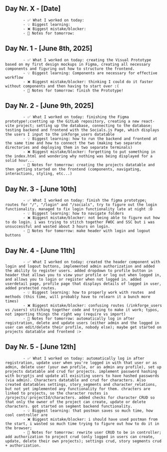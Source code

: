 ## Day Nr. X - [Date]
            - ✅ What I worked on today:
            - 💡 Biggest learning:
            - ❌ Biggest mistake/blocker:
            - 📌 Notes for tomorrow:

## Day Nr. 1 - [June 8th, 2025]
            - ✅ What I worked on today: creating the Visual Prototype based on my first design mockups in Figma, creating all necessary components and figuring out how to structure the frontend.
            - 💡 Biggest learning: Components are necessary for effective workflow
            - ❌ Biggest mistake/blocker: thinking I could do it faster without components and then having to start over :(
            - 📌 Notes for tomorrow: finish the Prototype!

## Day Nr. 2 - [June 9th, 2025]
            - ✅ What I worked on today: finishing the Figma prototype!;csetting up the GitLab repository, creating a new react-vite project; setting up the database, connecting to the database; testing backend and frontend with the Socials.js Page, which displays the users I input to the inkforge_users datatable
            - 💡 Biggest learning: how to run the backend and frontend at the same time and how to connect the two (making two separate directories and deploying them in two separate terminals)
            - ❌ Biggest mistake/blocker: forgetting to put something in the index.html and wondering why nothing was being displayed for a solid hour...
            - 📌 Notes for tomorrow: creating the projects datatable and then getting started on the frontend (components, navigating, interactions, styling, etc...)

## Day Nr. 3 - [June 10th]
            - ✅ What I worked on today: finish the figma prototype; routes for "/", "/login" and "/socials", try to figure out the login functionality. managed to fix login functionality late at night :D
            - 💡 Biggest learning: how to navigate folders
            - ❌ Biggest mistake/blocker: not being able to figure out how to do login. i was trying to stitch together FWOC and SSC but i was unsuccessful and wasted about 3 hours on login.
            - 📌 Notes for tomorrow: make header with login and logout buttons

## Day Nr. 4 - [June 11th]
            - ✅ What I worked on today: created the header component with login and logout buttons, implemented admin authorization and added the ability to register users. added dropdown to profile button in header that allows you to view your profile or log out when logged in, and allows you to login or register when not logged in. added userdetail page, profile page that displays details of logged in user, added protected routes.
            - 💡 Biggest learning: how to properly work with routes  and methods (this time, will probably have to relearn it a bunch more times)
            - ❌ Biggest mistake/blocker: confusing routes (/inkforge_users vs /users) stitching together code and trying to make it work; typos, not importing things the right way (require vs import)
            - 📌 Notes for tomorrow: automatically log in after registration, delete and update users (either admin and the logged in user can edit/delete their profile, nobody else); maybe get started on projects datatable and frontend :>

## Day Nr. 5 - [June 12th]
            - ✅ What I worked on today: automatically log in after registration, update user when you're logged in with that user or as admin, delete user (your own profile, or as admin any profile), set up projects datatable and crud for projects. implement password hashing with bcryptjs and update all exisiting users to have hashed passwords (via admin). Characters datatable and crud for characters. Also created datatables settings, story_segments and character_relations, but not yet implemented any functionality for them. chracters are linked to projects, so the character routes is /projects/:projectId/characters. added checks for character CRUD so that only the owner of the project can create, update or delete characters. got started on segment backend functionality.
            - 💡 Biggest learning: that postman saves so much time, how cool controller are
            - ❌ Biggest mistake/blocker: i should have used postman from the start, i wasted so much time trying to figure out how to do it in the browser;
            - 📌 Notes for tomorrow: rewrite user CRUD to be in controller; add authorization to project crud (only logged in users can create, update, delete their own projects); settings crud, story segments crud + authorization.